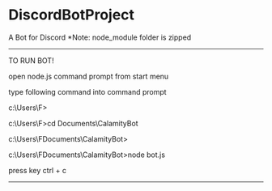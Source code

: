# DiscordBotProject
A Bot for Discord
*Note: node_module folder is zipped
***********************************************
TO RUN BOT!

open node.js command prompt from start menu

type following command into command prompt

c:\Users\F>

c:\Users\F>cd Documents\CalamityBot

c:\Users\FDocuments\CalamityBot>

c:\Users\FDocuments\CalamityBot>node bot.js

press key ctrl + c
***********************************************
